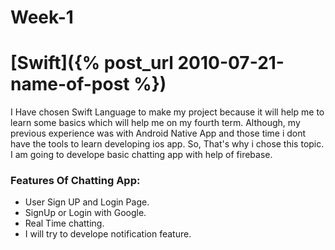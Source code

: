 


# Week-1
# [Swift]({% post_url 2010-07-21-name-of-post %})

I Have chosen Swift Language to make my project because it will help me to learn some basics which will help me on my fourth term. Although, my previous experience was with Android Native App and those time i dont have the tools to learn developing ios app. So, That's why i chose this topic.
I am going to develope basic chatting app with help of firebase.

### Features Of Chatting App:
* User Sign UP and Login Page.
* SignUp or Login with Google.
* Real Time chatting.
* I will try to develope notification feature.

